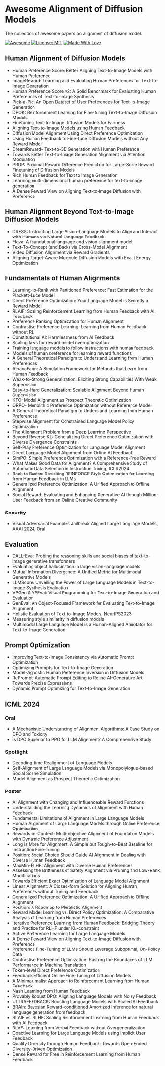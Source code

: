 # Awesome Alignment of Diffusion Models

The collection of awesome papers on alignment of diffusion model.

[![Awesome](https://cdn.rawgit.com/sindresorhus/awesome/d7305f38d29fed78fa85652e3a63e154dd8e8829/media/badge.svg)](https://github.com/zeke-xie/awesome-alignment-of-diffusion-models)
[![License: MIT](https://img.shields.io/badge/License-MIT-green.svg)](https://opensource.org/licenses/MIT)
[![Made With Love](https://img.shields.io/badge/Made%20With-Love-red.svg)](https://github.com/chetanraj/awesome-github-badges)

## Human Alignment of Diffusion Models

* Human Preference Score: Better Aligning Text-to-Image Models with Human Preference
* ImageReward: Learning and Evaluating Human Preferences for Text-to-Image Generation
* Human Preference Score v2: A Solid Benchmark for Evaluating Human Preferences of Text-to-Image Synthesis
* Pick-a-Pic: An Open Dataset of User Preferences for Text-to-Image Generation
* DPOK: Reinforcement Learning for Fine-tuning Text-to-Image Diffusion Models
* Finetuning Text-to-Image Diffusion Models for Fairness
* Aligning Text-to-Image Models using Human Feedback
* Diffusion Model Alignment Using Direct Preference Optimization
* Using Human Feedback to Fine-tune Diffusion Models without Any Reward Model
* DreamReward- Text-to-3D Generation with Human Preference
* Towards Better Text-to-Image Generation Alignment via Attention Modulation
* PRDP: Proximal Reward Difference Prediction for Large-Scale Reward Finetuning of Diffusion Models
* Rich Human Feedback for Text to Image Generation
* Learning multi-dimensional human preference for text-to-image generation
* A Dense Reward View on Aligning Text-to-Image Diffusion with Preference
  
## Human Alignment Beyond Text-to-Image Diffusion Models 

* DRESS: Instructing Large Vision-Language Models to Align and Interact with Humans via Natural Language Feedback
* Flava: A foundational language and vision alignment model
* Text-To-Concept (and Back) via Cross-Model Alignment
* Video Diffusion Alignment via Reward Gradients
* Aligning Target-Aware Molecule Diffusion Models with Exact Energy Optimization

## Fundamentals of Human Alignments

* Learning-to-Rank with Partitioned Preference: Fast Estimation for the Plackett-Luce Model
* Direct Preference Optimization: Your Language Model is Secretly a Reward Model
* RLAIF: Scaling Reinforcement Learning from Human Feedback with AI Feedback
* Preference Ranking Optimization for Human Alignment
* Contrastive Preference Learning: Learning from Human Feedback without RL
* Constitutional AI: Harmlessness from AI Feedback
* Scaling laws for reward model overoptimization
* Training language models to follow instructions with human feedback
* Models of human preference for learning reward functions
* A General Theoretical Paradigm to Understand Learning from Human Preferences
* AlpacaFarm: A Simulation Framework for Methods that Learn from Human Feedback
* Weak-to-Strong Generalization: Eliciting Strong Capabilities With Weak Supervision
* Easy-to-Hard Generalization: Scalable Alignment Beyond Human Supervision
* KTO: Model Alignment as Prospect Theoretic Optimization
* ORPO- Monolithic Preference Optimization without Reference Model
* A General Theoretical Paradigm to Understand Learning from Human Preferences
* Stepwise Alignment for Constrained Language Model Policy Optimization
* The Alignment Problem from a Deep Learning Perspective
* Beyond Reverse KL: Generalizing Direct Preference Optimization with Diverse Divergence Constraints
* Self-Play Preference Optimization for Language Model Alignment
* Direct Language Model Alignment from Online AI Feedback
* SimPO: Simple Preference Optimization with a Reference-Free Reward
* What Makes Good Data for Alignment? A Comprehensive Study of Automatic Data Selection in Instruction Tuning, ICLR2024
* Back to Basics: Revisiting REINFORCE Style Optimization for Learning from Human Feedback in LLMs
* Generalized Preference Optimization: A Unified Approach to Offline Alignment
* Social Reward: Evaluating and Enhancing Generative AI through Million-User Feedback from an Online Creative Community
  
### Security
* Visual Adversarial Examples Jailbreak Aligned Large Language Models, AAAI 2024, Oral
  
## Evaluation

* DALL-Eval: Probing the reasoning skills and social biases of text-to-image generative transformers
* Evaluating object hallucination in large vision-language models
* Mutual Information Divergence: A Unified Metric for Multimodal Generative Models
* LLMScore: Unveiling the Power of Large Language Models in Text-to-Image Synthesis Evaluation
* VPGen & VPEval: Visual Programming for Text-to-Image Generation and Evaluation
* GenEval: An Object-Focused Framework for Evaluating Text-to-Image Alignment
* Holistic Evaluation of Text-to-Image Models, NeurIPS2023
* Measuring style similarity in diffusion models
* Multimodal Large Language Model is a Human-Aligned Annotator for Text-to-Image Generation

## Prompt Optimization
* Improving Text-to-Image Consistency via Automatic Prompt Optimization
* Optimizing Prompts for Text-to-Image Generation
* Model-Agnostic Human Preference Inversion in Diffusion Models
* RePrompt: Automatic Prompt Editing to Refine AI-Generative Art Towards Precise Expressions
* Dynamic Prompt Optimizing for Text-to-Image Generation
 

## ICML 2024
### Oral
* A Mechanistic Understanding of Alignment Algorithms: A Case Study on DPO and Toxicity
* Is DPO Superior to PPO for LLM Alignment? A Comprehensive Study

### Spotlight
* Decoding-time Realignment of Language Models
* Self-Alignment of Large Language Models via Monopolylogue-based Social Scene Simulation
* Model Alignment as Prospect Theoretic Optimization

### Poster
* AI Alignment with Changing and Influenceable Reward Functions
* Understanding the Learning Dynamics of Alignment with Human Feedback
* Fundamental Limitations of Alignment in Large Language Models
* Human Alignment of Large Language Models through Online Preference Optimisation
* Rewards-in-Context: Multi-objective Alignment of Foundation Models with Dynamic Preference Adjustment
* Long Is More for Alignment: A Simple but Tough-to-Beat Baseline for Instruction Fine-Tuning
* Position: Social Choice Should Guide AI Alignment in Dealing with Diverse Human Feedback
* MaxMin-RLHF: Alignment with Diverse Human Preferences
* Assessing the Brittleness of Safety Alignment via Pruning and Low-Rank Modifications
* Towards Efficient Exact Optimization of Language Model Alignment
* Linear Alignment: A Closed-form Solution for Aligning Human Preferences without Tuning and Feedback
* Generalized Preference Optimization: A Unified Approach to Offline Alignment
* Position: A Roadmap to Pluralistic Alignment
* Reward Model Learning vs. Direct Policy Optimization: A Comparative Analysis of Learning from Human Preferences
* Iterative Preference Learning from Human Feedback: Bridging Theory and Practice for RLHF under KL-constraint
* Active Preference Learning for Large Language Models
* A Dense Reward View on Aligning Text-to-Image Diffusion with Preference
* Preference Fine-Tuning of LLMs Should Leverage Suboptimal, On-Policy Data
* Contrastive Preference Optimization: Pushing the Boundaries of LLM Performance in Machine Translation
* Token-level Direct Preference Optimization
* Feedback Efficient Online Fine-Tuning of Diffusion Models
* A Minimaximalist Approach to Reinforcement Learning from Human Feedback
* Nash Learning from Human Feedback
* Provably Robust DPO: Aligning Language Models with Noisy Feedback
* ULTRAFEEDBACK: Boosting Language Models with Scaled AI Feedback
* BRAIn: Bayesian Reward-conditioned Amortized Inference for natural language generation from feedback
* RLAIF vs. RLHF: Scaling Reinforcement Learning from Human Feedback with AI Feedback
* RLVF: Learning from Verbal Feedback without Overgeneralization
* Coactive Learning for Large Language Models using Implicit User Feedback
* Quality Diversity through Human Feedback: Towards Open-Ended Diversity-Driven Optimization
* Dense Reward for Free in Reinforcement Learning from Human Feedback
